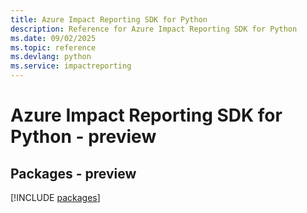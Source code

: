 ```yaml
---
title: Azure Impact Reporting SDK for Python
description: Reference for Azure Impact Reporting SDK for Python
ms.date: 09/02/2025
ms.topic: reference
ms.devlang: python
ms.service: impactreporting
---
```

# Azure Impact Reporting SDK for Python - preview
## Packages - preview
[!INCLUDE [packages](impact-reporting-index.md)]